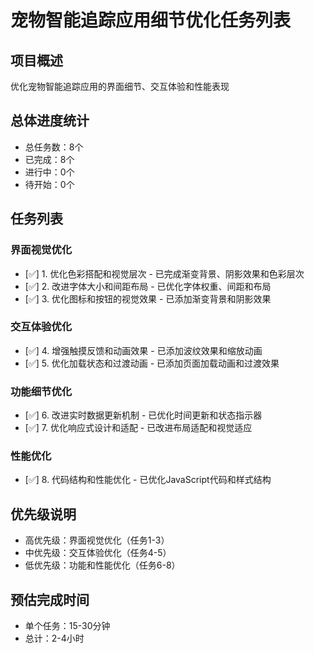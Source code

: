 # 宠物智能追踪应用细节优化任务列表

## 项目概述
优化宠物智能追踪应用的界面细节、交互体验和性能表现

## 总体进度统计
- 总任务数：8个
- 已完成：8个
- 进行中：0个
- 待开始：0个

## 任务列表

### 界面视觉优化
- [✅] 1. 优化色彩搭配和视觉层次 - 已完成渐变背景、阴影效果和色彩层次
- [✅] 2. 改进字体大小和间距布局 - 已优化字体权重、间距和布局
- [✅] 3. 优化图标和按钮的视觉效果 - 已添加渐变背景和阴影效果

### 交互体验优化
- [✅] 4. 增强触摸反馈和动画效果 - 已添加波纹效果和缩放动画
- [✅] 5. 优化加载状态和过渡动画 - 已添加页面加载动画和过渡效果

### 功能细节优化
- [✅] 6. 改进实时数据更新机制 - 已优化时间更新和状态指示器
- [✅] 7. 优化响应式设计和适配 - 已改进布局适配和视觉适应

### 性能优化
- [✅] 8. 代码结构和性能优化 - 已优化JavaScript代码和样式结构

## 优先级说明
- 高优先级：界面视觉优化（任务1-3）
- 中优先级：交互体验优化（任务4-5）
- 低优先级：功能和性能优化（任务6-8）

## 预估完成时间
- 单个任务：15-30分钟
- 总计：2-4小时 